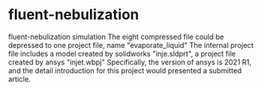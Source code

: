 # fluent-nebulization
fluent-nebulization simulation
The eight compressed file could be depressed to one project file, name "evaporate_liquid"
The internal project file includes a model created by solidworks "inje.sldprt", a project file created by ansys "injet.wbpj"
Specifically, the version of ansys is 2021 R1, and the detail introduction for this project would presented a submitted article.  
